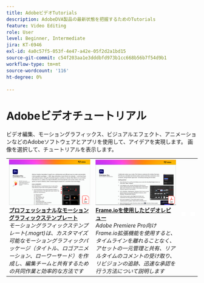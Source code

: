 ```yaml
---
title: AdobeビデオTutorials
description: AdobeDVA製品の最新状態を把握するためのTutorials
feature: Video Editing
role: User
level: Beginner, Intermediate
jira: KT-6946
exl-id: 4a0c57f5-053f-4e47-a42e-05f2d2a1bd15
source-git-commit: c54f203aa1e3dddbfd973b1cc668b56b7f54d9b1
workflow-type: tm+mt
source-wordcount: '116'
ht-degree: 0%

---
```


# Adobeビデオチュートリアル

ビデオ編集、モーショングラフィックス、ビジュアルエフェクト、アニメーションなどのAdobeソフトウェアとアプリを使用して、アイデアを実現します。 画像を選択して、チュートリアルを表示します。

<table>
<tr>
 <td>
   <a href="motion-graphics-templates.md">
      <img alt="プロフェッショナルなモーショングラフィックステンプレート" src="assets/MORGTs.png" />
   </a>
    <div>
   <a href="motion-graphics-templates.md"><strong>プロフェッショナルなモーショングラフィックステンプレート</strong></a>
    </div>
    <em>モーショングラフィックステンプレート(.mogrt)は、カスタマイズ可能なモーショングラフィックパッケージ（タイトル、ロゴアニメーション、ローワーサード）を作成し、編集チームと共有するための共同作業と効率的な方法です</em>
    <br>
  </td>
  <td>
   <a href="video-review-frame-io.md">
      <img alt="Frame-ioを使用したビデオレビュー" src="assets/Videoreviewwithframe.png" />
   </a>
    <div>
   <a href="video-review-frame-io.md"><strong>Frame.ioを使用したビデオレビュー</strong></a>
    </div>
    <em>Adobe Premiere Pro向けFrame.io拡張機能を使用すると、タイムラインを離れることなく、アセットの一元管理と共有、リアルタイムのコメントの受け取り、リビジョンの追跡、迅速な承認を行う方法について説明します</em>
    <br>
  </td>
  <td>
    <img alt="スペーサー" src="../assets/acrobat_PDF_whitespacer_96.png" />
    <div>
    <br>
  </td>
  <td>
    <img alt="スペーサー" src="../assets/acrobat_PDF_whitespacer_96.png" />
    <div>
    <br>
  </td>
</tr>
</table>
